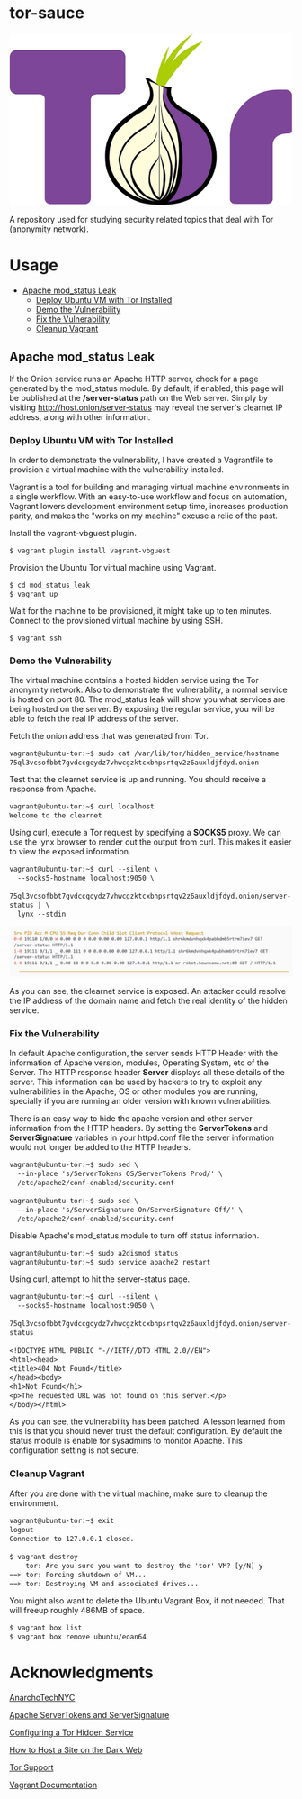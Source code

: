 # tor-sauce

![Tor Logo](img/logo.png)

A repository used for studying security related topics that deal with Tor (anonymity network).

# Usage

* [Apache mod_status Leak](#apache-mod_status-leak)
  * [Deploy Ubuntu VM with Tor Installed](#deploy-ubuntu-vm-with-tor-installed)
  * [Demo the Vulnerability](#demo-the-vulnerability)
  * [Fix the Vulnerability](#fix-the-vulnerability)
  * [Cleanup Vagrant](#cleanup-vagrant)


## Apache mod_status Leak

If the Onion service runs an Apache HTTP server, check for a page generated by
the mod_status module. By default, if enabled, this page will be published at
the **/server-status** path on the Web server. Simply by visiting
http://host.onion/server-status may reveal the server's clearnet IP address,
along with other information.

### Deploy Ubuntu VM with Tor Installed

In order to demonstrate the vulnerability, I have created a Vagrantfile to
provision a virtual machine with the vulnerability installed.

Vagrant is a tool for building and managing virtual machine environments in a
single workflow. With an easy-to-use workflow and focus on automation, Vagrant
lowers development environment setup time, increases production parity, and
makes the "works on my machine" excuse a relic of the past.

Install the vagrant-vbguest plugin.

```
$ vagrant plugin install vagrant-vbguest
```

Provision the Ubuntu Tor virtual machine using Vagrant.

```
$ cd mod_status_leak
$ vagrant up
```

Wait for the machine to be provisioned, it might take up to ten minutes.
Connect to the provisioned virtual machine by using SSH.

```
$ vagrant ssh
```

### Demo the Vulnerability

The virtual machine contains a hosted hidden service using the Tor anonymity
network. Also to demonstrate the vulnerability, a normal service is hosted on
port 80. The mod_status leak will show you what services are being hosted on
the server. By exposing the regular service, you will be able to fetch the real
IP address of the server.

Fetch the onion address that was generated from Tor.

```
vagrant@ubuntu-tor:~$ sudo cat /var/lib/tor/hidden_service/hostname
75ql3vcsofbbt7gvdccgqydz7vhwcgzktcxbhpsrtqv2z6auxldjfdyd.onion
```

Test that the clearnet service is up and running. You should receive a response
from Apache.

```
vagrant@ubuntu-tor:~$ curl localhost
Welcome to the clearnet
```

Using curl, execute a Tor request by specifying a **SOCKS5** proxy. We can use
the lynx browser to render out the output from curl. This makes it easier to
view the exposed information.

```
vagrant@ubuntu-tor:~$ curl --silent \
  --socks5-hostname localhost:9050 \
  75ql3vcsofbbt7gvdccgqydz7vhwcgzktcxbhpsrtqv2z6auxldjfdyd.onion/server-status | \
  lynx --stdin
```

![Apache Vulnerability](img/tor.png)

As you can see, the clearnet service is exposed. An attacker could resolve the
IP address of the domain name and fetch the real identity of the hidden
service.

### Fix the Vulnerability

In default Apache configuration, the server sends HTTP Header with the
information of Apache version, modules, Operating System, etc of the Server.
The HTTP response header **Server** displays all these details of the server.
This information can be used by hackers to try to exploit any vulnerabilities
in the Apache, OS or other modules you are running, specially if you are
running an older version with known vulnerabilities.

There is an easy way to hide the apache version and other server information
from the HTTP headers. By setting the **ServerTokens** and **ServerSignature**
variables in your httpd.conf file the server information would not longer be
added to the HTTP headers.

```
vagrant@ubuntu-tor:~$ sudo sed \
  --in-place 's/ServerTokens OS/ServerTokens Prod/' \
  /etc/apache2/conf-enabled/security.conf

vagrant@ubuntu-tor:~$ sudo sed \
  --in-place 's/ServerSignature On/ServerSignature Off/' \
  /etc/apache2/conf-enabled/security.conf
```

Disable Apache's mod_status module to turn off status information.

```
vagrant@ubuntu-tor:~$ sudo a2dismod status
vagrant@ubuntu-tor:~$ sudo service apache2 restart
```

Using curl, attempt to hit the server-status page.

```
vagrant@ubuntu-tor:~$ curl --silent \
  --socks5-hostname localhost:9050 \
  75ql3vcsofbbt7gvdccgqydz7vhwcgzktcxbhpsrtqv2z6auxldjfdyd.onion/server-status

<!DOCTYPE HTML PUBLIC "-//IETF//DTD HTML 2.0//EN">
<html><head>
<title>404 Not Found</title>
</head><body>
<h1>Not Found</h1>
<p>The requested URL was not found on this server.</p>
</body></html>
```

As you can see, the vulnerability has been patched. A lesson learned from this
is that you should never trust the default configuration. By default the status
module is enable for sysadmins to monitor Apache. This configuration setting is
not secure.

### Cleanup Vagrant

After you are done with the virtual machine, make sure to cleanup the
environment.

```
vagrant@ubuntu-tor:~$ exit
logout
Connection to 127.0.0.1 closed.

$ vagrant destroy
    tor: Are you sure you want to destroy the 'tor' VM? [y/N] y
==> tor: Forcing shutdown of VM...
==> tor: Destroying VM and associated drives...
```

You might also want to delete the Ubuntu Vagrant Box, if not needed. That will
freeup roughly 486MB of space.

```
$ vagrant box list
$ vagrant box remove ubuntu/eoan64
```

# Acknowledgments

[AnarchoTechNYC](https://github.com/AnarchoTechNYC/CTF/wiki/Tor#de-anonymization-attacks)

[Apache ServerTokens and ServerSignature](https://www.virendrachandak.com/techtalk/how-to-hide-apache-information-with-servertokens-and-serversignature-directives/)

[Configuring a Tor Hidden Service](https://famicoman.com/2018/01/05/configuring-a-tor-hidden-service/)

[How to Host a Site on the Dark Web](https://medium.com/@jasonrigden/how-to-host-a-site-on-the-dark-web-38edf00996bf)

[Tor Support](https://support.torproject.org/apt/tor-deb-repo/)

[Vagrant Documentation](https://www.vagrantup.com/docs/)